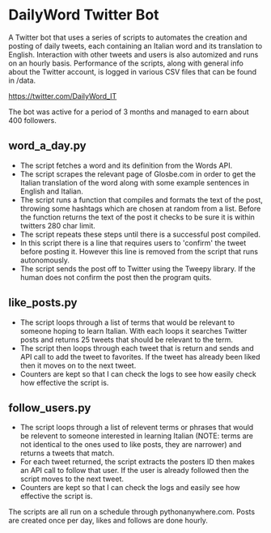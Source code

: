 # DailyWord Twitter Bot
A Twitter bot that uses a series of scripts to automates the creation and posting of daily tweets, each containing an Italian word and its translation to English. Interaction with other tweets and users is also automized and runs on an hourly basis. Performance of the scripts, along with general info about the Twitter account, is logged in various CSV files that can be found in /data.

https://twitter.com/DailyWord_IT

The bot was active for a period of 3 months and managed to earn about 400 followers. 


## word_a_day.py
- The script fetches a word and its definition from the Words API. 
-  The script scrapes the relevant page of Glosbe.com in order to get the Italian translation of the word along with some example sentences in English and Italian.
-  The script runs a function that compiles and formats the text of the post, throwing some hashtags which are chosen at random from a list. Before the function returns the text of the post it checks to be sure it is within twitters 280 char limit. 
-  The script repeats these steps until there is a successful post compiled. 
-  In this script there is a line that requires users to 'confirm' the tweet before posting it. However this line is removed from the script that runs autonomously.  
-  The script sends the post off to Twitter using the Tweepy library. If the human does not confirm the post then the program quits. 


## like_posts.py
- The script loops through a list of terms that would be relevant to someone hoping to learn Italian. With each loops it searches Twitter posts and returns 25 tweets that should be relevant to the term. 
- The script then loops through each tweet that is return and sends and API call to add the tweet to favorites. If the tweet has already been liked then it moves on to the next tweet. 
- Counters are kept so that I can check the logs to see how easily check how effective the script is. 


## follow_users.py
- The script loops through a list of relevent terms or phrases that would be relevent to someone interested in learning Italian (NOTE: terms are not identical to the ones used to like posts, they are narrower) and returns a tweets that match. 
- For each tweet returned, the script extracts the posters ID then makes an API call to follow that user. If the user is already followed then the script moves to the next tweet. 
- Counters are kept so that I can check the logs and easily see how effective the script is. 


The scripts are all run on a schedule through pythonanywhere.com. Posts are created once per day, likes and follows are done hourly.







